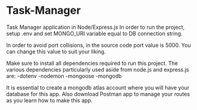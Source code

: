 # Task-Manager
Task Manager application in Node/Express.js
In order to run the project, setup .env and set MONGO_URI variable equal to DB connection string.

In order to avoid port collisions, in the source code port value is 5000. You can change this value to suit your liking.

Make sure to install all dependencies required to run this project.
The various dependencies particularly used aside from node.js and express.js are:
-dotenv
-nodemon
-mongoose
-mongodb

It is essential to create a mongodb atlas account where you will have your database for this app.
Also download Postman app to manage your routes as you learn how to make this app.

